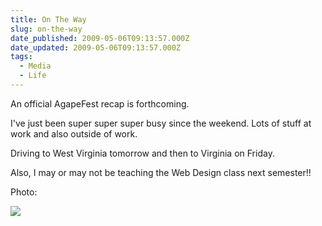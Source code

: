 ```yaml
---
title: On The Way
slug: on-the-way
date_published: 2009-05-06T09:13:57.000Z
date_updated: 2009-05-06T09:13:57.000Z
tags:
  - Media
  - Life
---
```


An official AgapeFest recap is forthcoming.

I've just been super super super busy since the weekend. Lots of stuff at work and also outside of work.

Driving to West Virginia tomorrow and then to Virginia on Friday.

Also, I may or may not be teaching the Web Design class next semester!!

Photo:

[![](http://farm4.static.flickr.com/3647/3501524718_ecd2a39515_b.jpg)](http://farm4.static.flickr.com/3647/3501524718_ecd2a39515_b.jpg)
